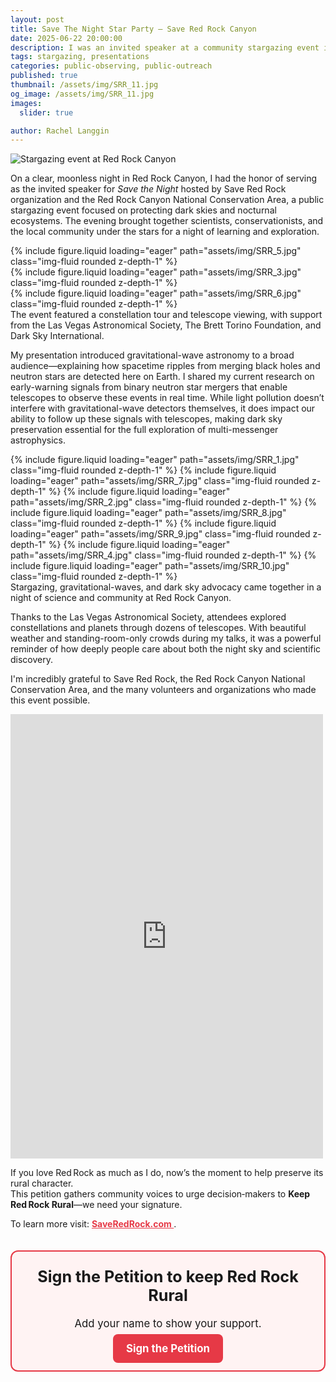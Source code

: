 ```yaml
---
layout: post
title: Save The Night Star Party – Save Red Rock Canyon
date: 2025-06-22 20:00:00
description: I was an invited speaker at a community stargazing event in Red Rock Canyon, where I shared the science of gravitational-waves and the importance of protecting dark skies.
tags: stargazing, presentations
categories: public-observing, public-outreach
published: true
thumbnail: /assets/img/SRR_11.jpg
og_image: /assets/img/SRR_11.jpg
images:
  slider: true

author: Rachel Langgin
---
```


<div class="d-flex justify-content-center my-4">
  <img src="/assets/img/SRR_0.jpg" alt="Stargazing event at Red Rock Canyon" class="img-fluid mb-4">
</div>

On a clear, moonless night in Red Rock Canyon, I had the honor of serving as the invited speaker for *Save the Night* hosted by Save Red Rock organization and the Red Rock Canyon National Conservation Area, a public stargazing event focused on protecting dark skies and nocturnal ecosystems. The evening brought together scientists, conservationists, and the local community under the stars for a night of learning and exploration.

<div class="row mt-3">
    <div class="col-sm mt-3 mt-md-0">
        {% include figure.liquid loading="eager" path="assets/img/SRR_5.jpg" class="img-fluid rounded z-depth-1" %}
    </div>
    <div class="col-sm mt-3 mt-md-0">
        {% include figure.liquid loading="eager" path="assets/img/SRR_3.jpg" class="img-fluid rounded z-depth-1" %}
    </div>
    <div class="col-sm mt-3 mt-md-0">
        {% include figure.liquid loading="eager" path="assets/img/SRR_6.jpg" class="img-fluid rounded z-depth-1" %}
    </div>
</div>
<div class="caption">
    The event featured a constellation tour and telescope viewing, with support from the Las Vegas Astronomical Society, The Brett Torino Foundation, and Dark Sky International.
</div>

My presentation introduced gravitational-wave astronomy to a broad audience—explaining how spacetime ripples from merging black holes and neutron stars are detected here on Earth. I shared my current research on early-warning signals from binary neutron star mergers that enable telescopes to observe these events in real time. While light pollution doesn’t interfere with gravitational-wave detectors themselves, it does impact our ability to follow up these signals with telescopes, making dark sky preservation essential for the full exploration of multi-messenger astrophysics.

<swiper-container keyboard="true" navigation="true" pagination="true" pagination-clickable="true" pagination-dynamic-bullets="true" rewind="true">
  <swiper-slide>{% include figure.liquid loading="eager" path="assets/img/SRR_1.jpg" class="img-fluid rounded z-depth-1" %}</swiper-slide>
  <swiper-slide>{% include figure.liquid loading="eager" path="assets/img/SRR_7.jpg" class="img-fluid rounded z-depth-1" %}</swiper-slide>
  <swiper-slide>{% include figure.liquid loading="eager" path="assets/img/SRR_2.jpg" class="img-fluid rounded z-depth-1" %}</swiper-slide>
  <swiper-slide>{% include figure.liquid loading="eager" path="assets/img/SRR_8.jpg" class="img-fluid rounded z-depth-1" %}</swiper-slide>
  <swiper-slide>{% include figure.liquid loading="eager" path="assets/img/SRR_9.jpg" class="img-fluid rounded z-depth-1" %}</swiper-slide>
  <swiper-slide>{% include figure.liquid loading="eager" path="assets/img/SRR_4.jpg" class="img-fluid rounded z-depth-1" %}</swiper-slide>
  <swiper-slide>{% include figure.liquid loading="eager" path="assets/img/SRR_10.jpg" class="img-fluid rounded z-depth-1" %}</swiper-slide>
</swiper-container>
<div class="caption">
    Stargazing, gravitational-waves, and dark sky advocacy came together in a night of science and community at Red Rock Canyon.
</div>

Thanks to the Las Vegas Astronomical Society, attendees explored constellations and planets through dozens of telescopes. With beautiful weather and standing-room-only crowds during my talks, it was a powerful reminder of how deeply people care about both the night sky and scientific discovery.

I'm incredibly grateful to Save Red Rock, the Red Rock Canyon National Conservation Area, and the many volunteers and organizations who made this event possible.

<div class="d-flex justify-content-center my-4">
  <iframe src="https://www.facebook.com/plugins/post.php?href=https%3A%2F%2Fwww.facebook.com%2FLVAstronomy%2Fposts%2Fpfbid02eZntQZr5dX3F3JraHubRd2v9P9q24qnaYEhptpF6L4Y6QnvFDup5eVGBaMausBZal&show_text=true&width=500" width="500" height="711" style="border:none;overflow:hidden" scrolling="no" frameborder="0" allowfullscreen="true" allow="autoplay; clipboard-write; encrypted-media; picture-in-picture; web-share"></iframe>
</div>

If you love Red Rock as much as I do, now’s the moment to help preserve its rural character.  
This petition gathers community voices to urge decision‑makers to <strong>Keep Red Rock Rural</strong>—we need your signature. 
  
To learn more visit: 
<a href="https://saveredrock.com" target="_blank" style="color: #e63946; font-weight: bold; text-decoration: underline;">
SaveRedRock.com </a>.

<div style="border: 2px solid #e63946; padding: 1.5em; border-radius: 12px; background-color: #fff3f3; text-align: center; font-size: 1.2em; margin-top: 2em;">
  <strong style="font-size: 1.5em;">Sign the Petition to keep Red Rock Rural</strong><br><br>
  Add your name to show your support.
  <br><br>
  <a href="https://www.ipetitions.com/petition/save-red-rock-final/" target="_blank" style="background-color: #e63946; color: white; padding: 0.75em 1.25em; border-radius: 8px; text-decoration: none; font-weight: bold;">
    Sign the Petition
  </a>
</div>
